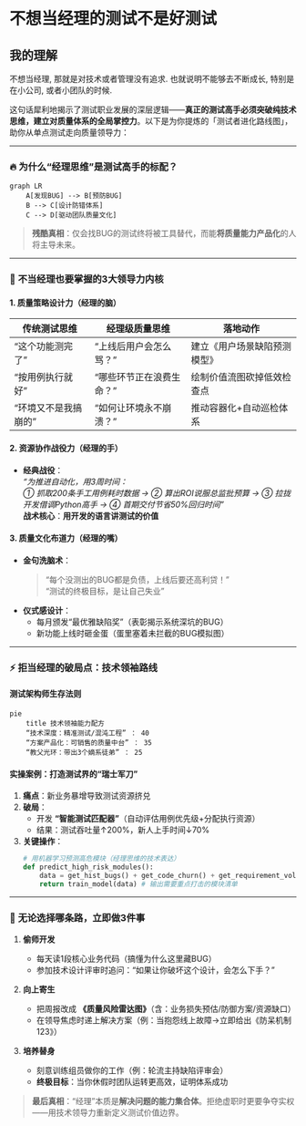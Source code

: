 # 不想当经理的测试不是好测试



## 我的理解

不想当经理, 那就是对技术或者管理没有追求. 也就说明不能够去不断成长, 特别是在小公司, 或者小团队的时候.



这句话犀利地揭示了测试职业发展的深层逻辑——**真正的测试高手必须突破纯技术思维，建立对质量体系的全局掌控力**。以下是为你提炼的「测试者进化路线图」，助你从单点测试走向质量领导力：

---

### 🔥 **为什么“经理思维”是测试高手的标配？**
```mermaid
graph LR
    A[发现BUG] --> B[预防BUG]
    B --> C[设计防错体系]
    C --> D[驱动团队质量文化]
```
> **残酷真相**：仅会找BUG的测试终将被工具替代，而能**将质量能力产品化**的人将主导未来。

---

### 🚀 **不当经理也要掌握的3大领导力内核**
#### **1. 质量策略设计力（经理的脑）**
| 传统测试思维         | 经理级质量思维           | 落地动作                     |
| -------------------- | ------------------------ | ---------------------------- |
| “这个功能测完了”     | “上线后用户会怎么骂？”   | 建立《用户场景缺陷预测模型》 |
| “按用例执行就好”     | “哪些环节正在浪费生命？” | 绘制价值流图砍掉低效检查点   |
| “环境又不是我搞崩的” | “如何让环境永不崩溃？”   | 推动容器化+自动巡检体系      |

#### **2. 资源协作战役力（经理的手）**
- **经典战役**：  
  _“为推进自动化，用3周时间：_  
  _① 抓取200条手工用例耗时数据 → ② 算出ROI说服总监批预算 → ③ 拉拢开发借调Python高手 → ④ 首期交付节省50%回归时间”_  
  **战术核心**：**用开发的语言讲测试的价值**

#### **3. 质量文化布道力（经理的嘴）**
- **金句洗脑术**：  
  > “每个没测出的BUG都是负债，上线后要还高利贷！”  
  > “测试的终极目标，是让自己失业”  
- **仪式感设计**：  
  - 每月颁发“最优雅缺陷奖”（表彰揭示系统深坑的BUG）  
  - 新功能上线时砸金蛋（蛋里塞着未拦截的BUG模拟图）

---

### ⚡️ **拒当经理的破局点：技术领袖路线**
#### **测试架构师生存法则**
```mermaid
pie
    title 技术领袖能力配方
    “技术深度：精准测试/混沌工程” ： 40
    “方案产品化：可销售的质量中台” ： 35
    “教父光环：带出3个嫡系徒弟” ： 25
```

#### **实操案例：打造测试界的“瑞士军刀”**
1. **痛点**：新业务暴增导致测试资源挤兑  
2. **破局**：  
   - 开发 **“智能测试匹配器”**（自动评估用例优先级+分配执行资源）  
   - 结果：测试吞吐量↑200%，新人上手时间↓70%  
3. **关键操作**：  
   ```python
   # 用机器学习预测高危模块（经理思维的技术表达）
   def predict_high_risk_modules():
       data = get_hist_bugs() + get_code_churn() + get_requirement_volatility()
       return train_model(data) # 输出需要重点打击的模块清单
   ```

---

### 💎 **无论选择哪条路，立即做3件事**
1. **偷师开发**  
   - 每天读1段核心业务代码（搞懂为什么这里藏BUG）  
   - 参加技术设计评审时追问：“如果让你破坏这个设计，会怎么下手？”
   
2. **向上寄生**  
   - 把周报改成 **《质量风险雷达图》**（含：业务损失预估/防御方案/资源缺口）  
   - 在领导焦虑时递上解决方案（例：当抱怨线上故障→立即给出《防呆机制123》）  

3. **培养替身**  
   - 刻意训练组员做你的工作（例：轮流主持缺陷评审会）  
   - **终极目标**：当你休假时团队运转更高效，证明体系成功  

> **最后真相**：“经理”本质是**解决问题的能力集合体**。拒绝虚职时更要争夺实权——用技术领导力重新定义测试价值边界。